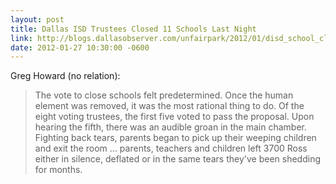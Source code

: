 ```yaml
---
layout: post
title: Dallas ISD Trustees Closed 11 Schools Last Night
link: http://blogs.dallasobserver.com/unfairpark/2012/01/disd_school_closings.php
date: 2012-01-27 10:30:00 -0600
---
```


Greg Howard (no relation):
> The vote to close schools felt predetermined. Once the human element
> was removed, it was the most rational thing to do. Of the eight voting
> trustees, the first five voted to pass the proposal. Upon hearing the
> fifth, there was an audible groan in the main chamber. Fighting back
> tears, parents began to pick up their weeping children and exit the
> room ... parents, teachers and children left 3700 Ross either in
> silence, deflated or in the same tears they've been shedding for
> months.


